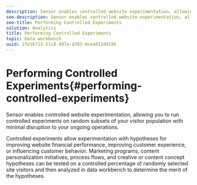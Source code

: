 ```yaml
---
description: Sensor enables controlled website experimentation, allowing you to run controlled experiments on random subsets of your visitor population with minimal disruption to your ongoing operations.
seo-description: Sensor enables controlled website experimentation, allowing you to run controlled experiments on random subsets of your visitor population with minimal disruption to your ongoing operations.
seo-title: Performing Controlled Experiments
solution: Analytics
title: Performing Controlled Experiments
topic: Data workbench
uuid: 2fe16713-21c8-497a-a765-8cea011d419b
---
```


# Performing Controlled Experiments{#performing-controlled-experiments}

Sensor enables controlled website experimentation, allowing you to run controlled experiments on random subsets of your visitor population with minimal disruption to your ongoing operations.

 Controlled experiments allow experimentation with hypotheses for improving website financial performance, improving customer experience, or influencing customer behavior. Marketing programs, content personalization initiatives, process flows, and creative or content concept hypotheses can be tested on a controlled percentage of randomly selected site visitors and then analyzed in data workbench to determine the merit of the hypotheses. 
